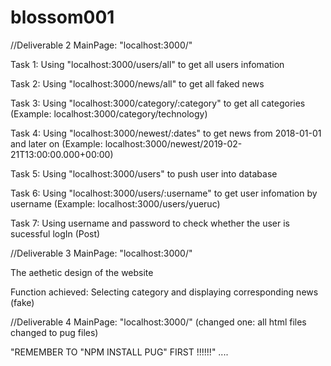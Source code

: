 # blossom001


//Deliverable 2 MainPage: "localhost:3000/"

Task 1: Using "localhost:3000/users/all" to get all users infomation

Task 2: Using "localhost:3000/news/all" to get all faked news

Task 3: Using "localhost:3000/category/:category" to get all categories (Example: localhost:3000/category/technology)

Task 4: Using "localhost:3000/newest/:dates" to get news from 2018-01-01 and later on (Example: localhost:3000/newest/2019-02-21T13:00:00.000+00:00)

Task 5: Using "localhost:3000/users" to push user into database

Task 6: Using "localhost:3000/users/:username" to get user infomation by username (Example: localhost:3000/users/yueruc)

Task 7: Using username and password to check whether the user is sucessful logIn (Post)

//Deliverable 3 MainPage: "localhost:3000/"

The aethetic design of the website 

Function achieved: Selecting category and displaying corresponding news (fake) 


//Deliverable 4 MainPage: "localhost:3000/"
(changed one: all html files changed to pug files)

"REMEMBER TO "NPM INSTALL PUG" FIRST !!!!!!"
....
